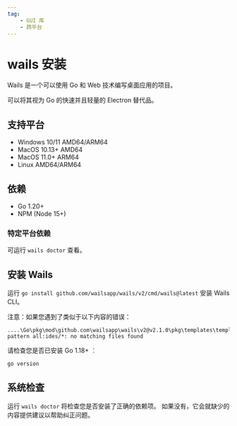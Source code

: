 ```yaml
---
tag:
    - GUI 库
    - 跨平台
---
```

# wails 安装

Wails 是一个可以使用 Go 和 Web 技术编写桌面应用的项目。

可以将其视为 Go 的快速并且轻量的 Electron 替代品。

## 支持平台

- Windows 10/11 AMD64/ARM64
- MacOS 10.13+ AMD64
- MacOS 11.0+ ARM64
- Linux AMD64/ARM64

## 依赖

- Go 1.20+
- NPM (Node 15+)

### 特定平台依赖

可运行 `wails doctor` 查看。

## 安装 Wails

运行 `go install github.com/wailsapp/wails/v2/cmd/wails@latest` 安装 Wails CLI。

注意：如果您遇到了类似于以下内容的错误：

```
....\Go\pkg\mod\github.com\wailsapp\wails\v2@v2.1.0\pkg\templates\templates.go:28:12: pattern all:ides/*: no matching files found
```

请检查您是否已安装 Go 1.18+ ︰

```sh
go version
```

## 系统检查

运行 `wails doctor` 将检查您是否安装了正确的依赖项。 如果没有，它会就缺少的内容提供建议以帮助纠正问题。
